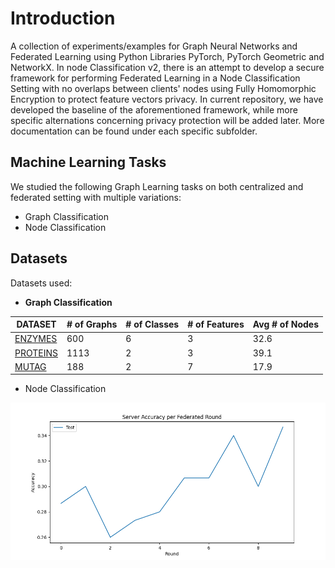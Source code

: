 # Introduction
A collection of experiments/examples for Graph Neural Networks and Federated Learning using Python Libraries PyTorch, PyTorch Geometric and NetworkX. In node Classification v2, there is an attempt to develop a secure framework for performing Federated Learning in a Node Classification Setting with no overlaps between clients' nodes using Fully Homomorphic Encryption to protect feature vectors privacy. In current repository, we have developed the baseline of the aforementioned framework, while more specific alternations concerning privacy protection will be added later. More documentation can be found under each specific subfolder. 

## Machine Learning Tasks
We studied the following Graph Learning tasks on both centralized and federated setting with multiple variations:
- Graph Classification
- Node Classification

## Datasets
Datasets used:
- **Graph Classification**

| DATASET  | # of Graphs | # of Classes | # of Features | Avg # of Nodes |
|----------|-------------|--------------|---------------|----------------|
| [ENZYMES](https://paperswithcode.com/dataset/enzymes)  | 600         | 6            | 3             | 32.6           |
| [PROTEINS](https://paperswithcode.com/dataset/proteins) | 1113        | 2            | 3             | 39.1           |
| [MUTAG](https://paperswithcode.com/dataset/mutag)    | 188         | 2            | 7             | 17.9           |



- Node Classification


![Centralized Results](/result_images/federated_experiment1.png)
